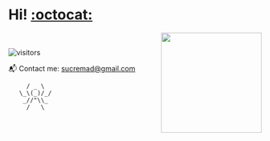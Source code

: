 # Hi! [:octocat:](https://cybling.wordpress.com/) 
<img src="https://media.giphy.com/media/l378aQHim5B3sJqVi/giphy.gif" align="right" height=200 >

<!--
**sucremad/sucremad** is a ✨ _special_ ✨ repository because its `README.md` (this file) appears on your GitHub profile.

Here are some ideas to get you started:

- 🔭 I’m currently working on a telegram bot
- 🌱 I’m currently learning Ruby, C, 
- 👯 I’m looking to collaborate on ...
- 🤔 I’m looking for help with ...
- 💬 Ask me about ...
- 📫 How to reach me: ...
- 😄 Pronouns: ...
- ⚡ Fun fact: ...

--->


<!--

- :octopus: I am currently a third year Computer Engineering student.- 
* :volcano: I am currently intereseted in Cyber Security - _Pure New_  
    <br/> <br/>

----
-->
<!--
 #### :rabbit: Currently Learning  <br/>  <br/> 
  ![](https://img.shields.io/badge/-Ruby-red?style=flat&logo=ruby)
  ![](https://img.shields.io/badge/-CLanguage-71a1bc?style=flat&logo=c)
  
  
  #### :paw_prints: Under Improving  <br/>  <br/>
  ![](https://img.shields.io/badge/-Python-68c171?style=flat&logo=Python)
  ![](https://img.shields.io/badge/-Linux-555156?style=flat&logo=linux)

 #### :frog: Some Knowledge  <br/> <br/>
  ![](https://img.shields.io/badge/-Csharp-b094b5?style=flat&logo=cs)
   ![](https://img.shields.io/badge/-Java-b55655?style=flat&logo=java)
  
 #### :skull: Want to learn   <br/> <br/>
  ![](https://img.shields.io/badge/-Rust-pink?style=flat&logo=rust)
  ![](https://img.shields.io/badge/-GoLang-white?style=flat&logo=golang) <br/>
 
----
-->

<br/>

![visitors](https://visitor-badge.glitch.me/badge?page_id=sucremad.311505578})

:mailbox_with_mail: Contact me: 
 sucremad@gmail.com <br/>
```
     / _ \         
   \_\(_)/_/    
    _//"\\_     
     /   \         

```
<!-- 
[![Readme Quotes](https://quotes-github-readme.vercel.app/api?type=horizontal)](https://github.com/piyushsuthar/github-readme-quotes)

----

[![Sucremad's github stats](https://github-readme-stats.vercel.app/api?username=sucremad)](https://github.com/sucremad/github-readme-stats)
-->
